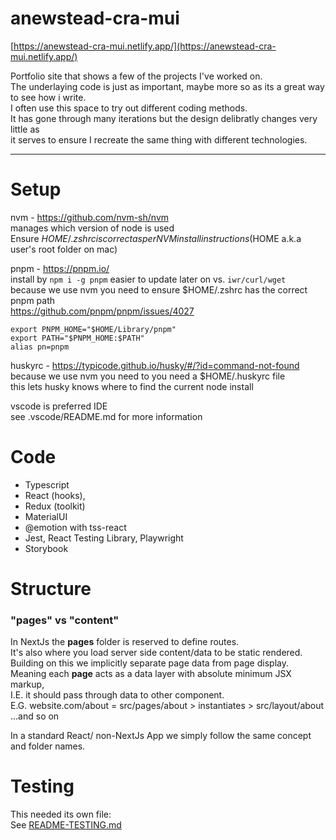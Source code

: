 # anewstead-cra-mui

[https://anewstead-cra-mui.netlify.app/](https://anewstead-cra-mui.netlify.app/)

Portfolio site that shows a few of the projects I've worked on.  
The underlaying code is just as important, maybe more so as its a great way to see how i write.  
I often use this space to try out different coding methods.  
It has gone through many iterations but the design delibratly changes very little as  
it serves to ensure I recreate the same thing with different technologies.  


-----  
# Setup
nvm - https://github.com/nvm-sh/nvm  
manages which version of node is used  
Ensure $HOME/.zshrc is correct as per NVM install instructions  
($HOME a.k.a user's root folder on mac)  

pnpm - https://pnpm.io/  
install by `npm i -g pnpm` easier to update later on vs. `iwr/curl/wget`  
because we use nvm you need to ensure $HOME/.zshrc has the correct pnpm path  
https://github.com/pnpm/pnpm/issues/4027
```
export PNPM_HOME="$HOME/Library/pnpm"
export PATH="$PNPM_HOME:$PATH"
alias pn=pnpm
```

huskyrc - https://typicode.github.io/husky/#/?id=command-not-found  
because we use nvm you need to you need a $HOME/.huskyrc file  
this lets husky knows where to find the current node install

vscode is preferred IDE  
see .vscode/README.md for more information

# Code
- Typescript
- React (hooks),
- Redux (toolkit)
- MaterialUI
- @emotion with tss-react
- Jest, React Testing Library, Playwright
- Storybook

# Structure
### "pages" vs "content"
In NextJs the **pages** folder is reserved to define routes.  
It's also where you load server side content/data to be static rendered.  
Building on this we implicitly separate page data from page display.  
Meaning each **page** acts as a data layer with absolute minimum JSX markup,  
I.E. it should pass through data to other component.  
E.G. website.com/about = src/pages/about > instantiates > src/layout/about ...and so on  

In a standard React/ non-NextJs App we simply follow the same concept and folder names.

# Testing 
This needed its own file:  
See [README-TESTING.md](/README-TESTING.md)




